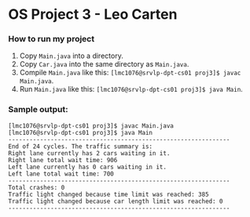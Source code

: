 # OS Project 3 - Leo Carten

### How to run my project
1. Copy `Main.java` into a directory.
2. Copy `Car.java` into the same directory as `Main.java`.
3. Compile `Main.java` like this: `[lmc1076@srvlp-dpt-cs01 proj3]$ javac Main.java`.
4. Run `Main.java` like this: `[lmc1076@srvlp-dpt-cs01 proj3]$ java Main`.

### Sample output:
```
[lmc1076@srvlp-dpt-cs01 proj3]$ javac Main.java
[lmc1076@srvlp-dpt-cs01 proj3]$ java Main
---------------------------------------------------------------
End of 24 cycles. The traffic summary is:
Right lane currently has 2 cars waiting in it.
Right lane total wait time: 906
Left lane currently has 0 cars waiting in it.
Left lane total wait time: 700
---------------------------------------------------------------
Total crashes: 0
Traffic light changed because time limit was reached: 385
Traffic light changed because car length limit was reached: 0
---------------------------------------------------------------
```
